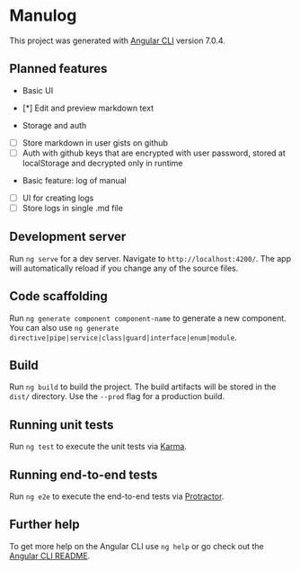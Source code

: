 # Manulog

This project was generated with [Angular CLI](https://github.com/angular/angular-cli) version 7.0.4.

## Planned features
* Basic UI
- [*] Edit and preview markdown text
* Storage and auth
- [ ] Store markdown in user gists on github
- [ ] Auth with github keys that are encrypted with user password, stored at localStorage and decrypted only in runtime
* Basic feature: log of manual
- [ ] UI for creating logs
- [ ] Store logs in single .md file

## Development server

Run `ng serve` for a dev server. Navigate to `http://localhost:4200/`. The app will automatically reload if you change any of the source files.

## Code scaffolding

Run `ng generate component component-name` to generate a new component. You can also use `ng generate directive|pipe|service|class|guard|interface|enum|module`.

## Build

Run `ng build` to build the project. The build artifacts will be stored in the `dist/` directory. Use the `--prod` flag for a production build.

## Running unit tests

Run `ng test` to execute the unit tests via [Karma](https://karma-runner.github.io).

## Running end-to-end tests

Run `ng e2e` to execute the end-to-end tests via [Protractor](http://www.protractortest.org/).

## Further help

To get more help on the Angular CLI use `ng help` or go check out the [Angular CLI README](https://github.com/angular/angular-cli/blob/master/README.md).
